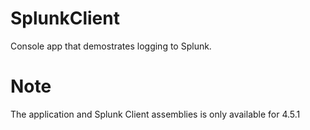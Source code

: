 SplunkClient
===============

Console app that demostrates logging to Splunk. 

Note
====
The application and Splunk Client assemblies is only available for 4.5.1
